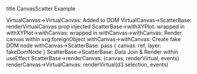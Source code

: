 title CanvasScatter Example

VirtualCanvas->VirtualCanvas: Added to DOM
VirtualCanvas->ScatterBase: renderVirtualCanvas prop injected
ScatterBase->withXYPlot: wrapped in
withXYPlot->withCanvas: wrapped in
withCanvas->withCanvas: Render canvas within svg:foreignObject
withCanvas->withCanvas: Create fake DOM node
withCanvas->ScatterBase: pass { canvas: ref, layer: fakeDomNode }
ScatterBase->ScatterBase: Data Join & Render within useEffect
ScatterBase->renderCanvas: (canvas, renderVirtual, events)
renderCanvas->VirtualCanvas: renderVirtual(d3.selection, events)
